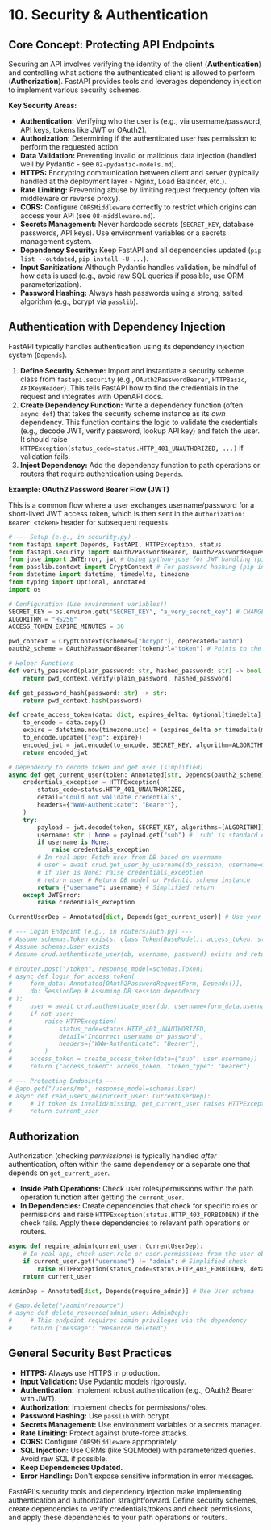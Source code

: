 # 10. Security & Authentication

## Core Concept: Protecting API Endpoints

Securing an API involves verifying the identity of the client (**Authentication**) and controlling what actions the authenticated client is allowed to perform (**Authorization**). FastAPI provides tools and leverages dependency injection to implement various security schemes.

**Key Security Areas:**

-   **Authentication:** Verifying who the user is (e.g., via username/password, API keys, tokens like JWT or OAuth2).
-   **Authorization:** Determining if the authenticated user has permission to perform the requested action.
-   **Data Validation:** Preventing invalid or malicious data injection (handled well by Pydantic - see `02-pydantic-models.md`).
-   **HTTPS:** Encrypting communication between client and server (typically handled at the deployment layer - Nginx, Load Balancer, etc.).
-   **Rate Limiting:** Preventing abuse by limiting request frequency (often via middleware or reverse proxy).
-   **CORS:** Configure `CORSMiddleware` correctly to restrict which origins can access your API (see `08-middleware.md`).
-   **Secrets Management:** Never hardcode secrets (`SECRET_KEY`, database passwords, API keys). Use environment variables or a secrets management system.
-   **Dependency Security:** Keep FastAPI and all dependencies updated (`pip list --outdated`, `pip install -U ...`).
-   **Input Sanitization:** Although Pydantic handles validation, be mindful of how data is used (e.g., avoid raw SQL queries if possible, use ORM parameterization).
-   **Password Hashing:** Always hash passwords using a strong, salted algorithm (e.g., bcrypt via `passlib`).

## Authentication with Dependency Injection

FastAPI typically handles authentication using its dependency injection system (`Depends`).

1.  **Define Security Scheme:** Import and instantiate a security scheme class from `fastapi.security` (e.g., `OAuth2PasswordBearer`, `HTTPBasic`, `APIKeyHeader`). This tells FastAPI how to find the credentials in the request and integrates with OpenAPI docs.
2.  **Create Dependency Function:** Write a dependency function (often `async def`) that takes the security scheme instance as its *own* dependency. This function contains the logic to validate the credentials (e.g., decode JWT, verify password, lookup API key) and fetch the user. It should raise `HTTPException(status_code=status.HTTP_401_UNAUTHORIZED, ...)` if validation fails.
3.  **Inject Dependency:** Add the dependency function to path operations or routers that require authentication using `Depends`.

**Example: OAuth2 Password Bearer Flow (JWT)**

This is a common flow where a user exchanges username/password for a short-lived JWT access token, which is then sent in the `Authorization: Bearer <token>` header for subsequent requests.

```python
# --- Setup (e.g., in security.py) ---
from fastapi import Depends, FastAPI, HTTPException, status
from fastapi.security import OAuth2PasswordBearer, OAuth2PasswordRequestForm
from jose import JWTError, jwt # Using python-jose for JWT handling (pip install python-jose[cryptography])
from passlib.context import CryptContext # For password hashing (pip install passlib[bcrypt])
from datetime import datetime, timedelta, timezone
from typing import Optional, Annotated
import os

# Configuration (Use environment variables!)
SECRET_KEY = os.environ.get("SECRET_KEY", "a_very_secret_key") # CHANGE THIS!
ALGORITHM = "HS256"
ACCESS_TOKEN_EXPIRE_MINUTES = 30

pwd_context = CryptContext(schemes=["bcrypt"], deprecated="auto")
oauth2_scheme = OAuth2PasswordBearer(tokenUrl="token") # Points to the /token login endpoint

# Helper Functions
def verify_password(plain_password: str, hashed_password: str) -> bool:
    return pwd_context.verify(plain_password, hashed_password)

def get_password_hash(password: str) -> str:
    return pwd_context.hash(password)

def create_access_token(data: dict, expires_delta: Optional[timedelta] = None):
    to_encode = data.copy()
    expire = datetime.now(timezone.utc) + (expires_delta or timedelta(minutes=ACCESS_TOKEN_EXPIRE_MINUTES))
    to_encode.update({"exp": expire})
    encoded_jwt = jwt.encode(to_encode, SECRET_KEY, algorithm=ALGORITHM)
    return encoded_jwt

# Dependency to decode token and get user (simplified)
async def get_current_user(token: Annotated[str, Depends(oauth2_scheme)]):
    credentials_exception = HTTPException(
        status_code=status.HTTP_401_UNAUTHORIZED,
        detail="Could not validate credentials",
        headers={"WWW-Authenticate": "Bearer"},
    )
    try:
        payload = jwt.decode(token, SECRET_KEY, algorithms=[ALGORITHM])
        username: str | None = payload.get("sub") # 'sub' is standard claim for subject (username)
        if username is None:
            raise credentials_exception
        # In real app: Fetch user from DB based on username
        # user = await crud.get_user_by_username(db_session, username=username)
        # if user is None: raise credentials_exception
        # return user # Return DB model or Pydantic schema instance
        return {"username": username} # Simplified return
    except JWTError:
        raise credentials_exception

CurrentUserDep = Annotated[dict, Depends(get_current_user)] # Use your User schema

# --- Login Endpoint (e.g., in routers/auth.py) ---
# Assume schemas.Token exists: class Token(BaseModel): access_token: str; token_type: str
# Assume schemas.User exists
# Assume crud.authenticate_user(db, username, password) exists and returns User or None

# @router.post("/token", response_model=schemas.Token)
# async def login_for_access_token(
#     form_data: Annotated[OAuth2PasswordRequestForm, Depends()],
#     db: SessionDep # Assuming DB session dependency
# ):
#     user = await crud.authenticate_user(db, username=form_data.username, password=form_data.password)
#     if not user:
#         raise HTTPException(
#             status_code=status.HTTP_401_UNAUTHORIZED,
#             detail="Incorrect username or password",
#             headers={"WWW-Authenticate": "Bearer"},
#         )
#     access_token = create_access_token(data={"sub": user.username})
#     return {"access_token": access_token, "token_type": "bearer"}

# --- Protecting Endpoints ---
# @app.get("/users/me", response_model=schemas.User)
# async def read_users_me(current_user: CurrentUserDep):
#     # If token is invalid/missing, get_current_user raises HTTPException
#     return current_user
```

## Authorization

Authorization (checking *permissions*) is typically handled *after* authentication, often within the same dependency or a separate one that depends on `get_current_user`.

-   **Inside Path Operations:** Check user roles/permissions within the path operation function after getting the `current_user`.
-   **In Dependencies:** Create dependencies that check for specific roles or permissions and raise `HTTPException(status.HTTP_403_FORBIDDEN)` if the check fails. Apply these dependencies to relevant path operations or routers.

```python
async def require_admin(current_user: CurrentUserDep):
    # In real app, check user.role or user.permissions from the user object
    if current_user.get("username") != "admin": # Simplified check
        raise HTTPException(status_code=status.HTTP_403_FORBIDDEN, detail="Admin privileges required")
    return current_user

AdminDep = Annotated[dict, Depends(require_admin)] # Use User schema

# @app.delete("/admin/resource")
# async def delete_resource(admin_user: AdminDep):
#     # This endpoint requires admin privileges via the dependency
#     return {"message": "Resource deleted"}
```

## General Security Best Practices

-   **HTTPS:** Always use HTTPS in production.
-   **Input Validation:** Use Pydantic models rigorously.
-   **Authentication:** Implement robust authentication (e.g., OAuth2 Bearer with JWT).
-   **Authorization:** Implement checks for permissions/roles.
-   **Password Hashing:** Use `passlib` with bcrypt.
-   **Secrets Management:** Use environment variables or a secrets manager.
-   **Rate Limiting:** Protect against brute-force attacks.
-   **CORS:** Configure `CORSMiddleware` appropriately.
-   **SQL Injection:** Use ORMs (like SQLModel) with parameterized queries. Avoid raw SQL if possible.
-   **Keep Dependencies Updated.**
-   **Error Handling:** Don't expose sensitive information in error messages.

FastAPI's security tools and dependency injection make implementing authentication and authorization straightforward. Define security schemes, create dependencies to verify credentials/tokens and check permissions, and apply these dependencies to your path operations or routers.
